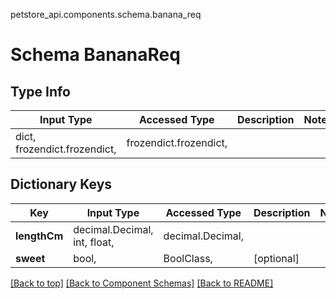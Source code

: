 petstore_api.components.schema.banana_req
# Schema BananaReq

## Type Info
Input Type | Accessed Type | Description | Notes
------------ | ------------- | ------------- | -------------
dict, frozendict.frozendict,  | frozendict.frozendict,  |  |

## Dictionary Keys
Key | Input Type | Accessed Type | Description | Notes
------------ | ------------- | ------------- | ------------- | -------------
**lengthCm** | decimal.Decimal, int, float,  | decimal.Decimal,  |  |
**sweet** | bool,  | BoolClass,   | [optional]

[[Back to top]](#top) [[Back to Component Schemas]](../../../README.md#Component-Schemas) [[Back to README]](../../../README.md)

